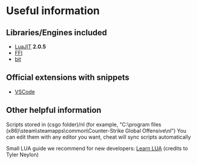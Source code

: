 # Useful information

## Libraries/Engines included

* [LuaJIT](https://github.com/LuaJIT/LuaJIT) **2.0.5**
* [FFI](https://luajit.org/ext_ffi.html)
* [bit](https://bitop.luajit.org/api.html)

## Official extensions with snippets

* [VSCode](https://marketplace.visualstudio.com/items?itemName=es3n1n.neverlose-lua-api)

## Other helpful information

Scripts stored in (csgo folder)/nl (for example, "C:\\program files (x86)\\steam\\steamapps\\common\\Counter-Strike Global Offensive\\nl")
You can edit them with any editor you want, cheat will sync scripts automatically

Small LUA guide we recommend for new developers: [Learn LUA](http://tylerneylon.com/a/learn-lua/) (credits to Tyler Neylon)
